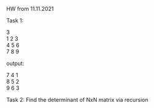 HW from 11.11.2021

Task 1:

3 <br />
1 2 3 <br />
4 5 6 <br />
7 8 9 <br />

output:

7 4 1 <br />
8 5 2 <br />
9 6 3 <br />

Task 2:
Find the determinant of NxN matrix via recursion
